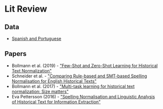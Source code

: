 # Lit Review

## Data

- [Spanish and Portuguese](http://ps.clul.ul.pt/index.php?action=downloads)


## Papers

- Bollmann et al. (2019) - ["Few-Shot and Zero-Shot Learning for Historical Text Normalization"](https://arxiv.org/abs/1903.04870)
- Schneider et al. - ["Comparing Rule-based and SMT-based Spelling Normalisation for English Historical Texts"](https://www.aclweb.org/anthology/W17-0508)
- Bollmann et al. (2017) - ["Multi-task learning for historical text normalization: Size matters"](https://www.aclweb.org/anthology/W18-34#page=31)
- Eva Pettersson (2016) - ["Spelling Normalisation and Linguistic Analysis of Historical Text for Information Extraction"](https://www.diva-portal.org/smash/get/diva2:885117/FULLTEXT01.pdf)


